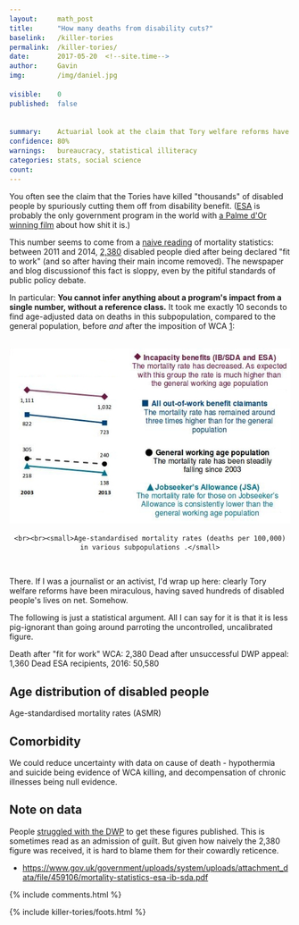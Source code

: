 ```yaml
---
layout: 	math_post
title:  	"How many deaths from disability cuts?"
baselink:	/killer-tories
permalink:	/killer-tories/
date:   	2017-05-20  <!--site.time-->
author:		Gavin	
img:		/img/daniel.jpg

visible:	0
published: 	false


summary:	Actuarial look at the claim that Tory welfare reforms have killed thousands of people.
confidence: 80%
warnings: 	bureaucracy, statistical illiteracy
categories: stats, social science
count: 		
---
```



You often see the claim that the Tories have killed "thousands" of disabled people by spuriously cutting them off from disability benefit. ([ESA][esa] is probably the only government program in the world with [a Palme d'Or winning film][blake] about how shit it is.)

This number seems to come from a [naive reading][naive] of mortality statistics: between 2011 and 2014, [2,380][kilodeath] disabled people died after being declared "fit to work" (and so after having their main income removed). The newspaper and blog discussionof this fact is sloppy, even by the pitiful standards of public policy debate.

In particular: **You cannot infer anything about a program's impact from a single number, without a reference class.** It took me exactly 10 seconds to find age-adjusted data on deaths in this subpopulation, compared to the general population, before _and_ after the imposition of WCA <a href="#fn:1" id="fnref:1">1</a>:<br><br>

<div align="center">
	<img src="/img/killer-tories/rates.jpg" />

	<br><br><small>Age-standardised mortality rates (deaths per 100,000) in various subpopulations .</small>
</div><br>


There. If I was a journalist or an activist, I'd wrap up here: clearly Tory welfare reforms have been miraculous, having saved hundreds of disabled people's lives on net. Somehow.

The following is just a statistical argument. All I can say for it is that it is less pig-ignorant than going around parroting the uncontrolled, uncalibrated figure.

Death after "fit for work" WCA: 		2,380 
Dead after unsuccessful DWP appeal:		1,360
Dead ESA recipients, 2016:				50,580




## Age distribution of disabled people

Age-standardised mortality rates (ASMR) 


## Comorbidity


We could reduce uncertainty with data on cause of death - hypothermia and suicide being evidence of WCA killing, and decompensation of chronic illnesses being null evidence.


## Note on data

People [struggled with the DWP][struggle] to get these figures published. This is sometimes read as an admission of guilt. But given how naively the 2,380 figure was received, it is hard to blame them for their cowardly reticence.


* https://www.gov.uk/government/uploads/system/uploads/attachment_data/file/459106/mortality-statistics-esa-ib-sda.pdf


[esa]: https://en.wikipedia.org/wiki/Employment_and_Support_Allowance
[naive]: https://www.theguardian.com/society/2015/aug/27/thousands-died-after-fit-for-work-assessment-dwp-figures
[kilodeath]: https://www.gov.uk/government/statistics/mortality-statistics-esa-ib-and-sda-claimants
[blake]: https://en.wikipedia.org/wiki/I,_Daniel_Blake
[public]: https://stat-xplore.dwp.gov.uk/webapi/jsf/login.xhtml
[struggle]: https://ico.org.uk/media/action-weve-taken/decision-notices/2015/1424160/fs_50557638.pdf 


{%  include comments.html %}


{%  include killer-tories/foots.html %}